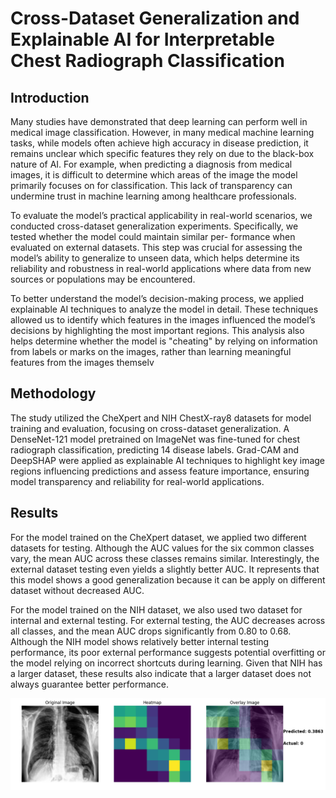 # Cross-Dataset Generalization and Explainable AI for Interpretable Chest Radiograph Classification

## Introduction

Many studies have demonstrated that deep learning can perform well in medical image classification.
However, in many medical machine learning tasks, while models often achieve high accuracy in
disease prediction, it remains unclear which specific features they rely on due to the black-box nature
of AI. For example, when predicting a diagnosis from medical images, it is difficult to determine
which areas of the image the model primarily focuses on for classification. This lack of transparency
can undermine trust in machine learning among healthcare professionals.

To evaluate the model’s practical applicability in real-world scenarios, we conducted cross-dataset
generalization experiments. Specifically, we tested whether the model could maintain similar per-
formance when evaluated on external datasets. This step was crucial for assessing the model’s
ability to generalize to unseen data, which helps determine its reliability and robustness in real-world
applications where data from new sources or populations may be encountered.

To better understand the model’s decision-making process, we applied explainable AI techniques to
analyze the model in detail. These techniques allowed us to identify which features in the images
influenced the model’s decisions by highlighting the most important regions. This analysis also helps
determine whether the model is "cheating" by relying on information from labels or marks on the
images, rather than learning meaningful features from the images themselv

## Methodology

The study utilized the CheXpert and NIH ChestX-ray8 datasets for model training and evaluation, focusing on cross-dataset generalization. 
A DenseNet-121 model pretrained on ImageNet was fine-tuned for chest radiograph classification, predicting 14 disease labels. 
Grad-CAM and DeepSHAP were applied as explainable AI techniques to highlight key image regions influencing predictions and assess feature importance, ensuring model transparency and reliability for real-world applications.

## Results

For the model trained on the CheXpert dataset, we applied two different datasets for testing. Although the AUC values for the six common classes vary, the mean AUC across these classes remains similar. Interestingly, the external dataset testing even yields a slightly better AUC. It represents that this model shows a good generalization because it can be apply on different dataset without decreased AUC.

For the model trained on the NIH dataset, we also used two dataset for internal and external testing. For external testing, the AUC decreases across all classes, and the mean AUC drops significantly from 0.80 to 0.68. Although the NIH model shows relatively better internal testing performance, its poor external performance suggests potential overfitting or the model relying on incorrect shortcuts during learning. Given that NIH has a larger dataset, these results also indicate that a larger dataset does not always guarantee better performance.

![Grad-CAM on images](GradCAM_image_7_patient64547.png)
